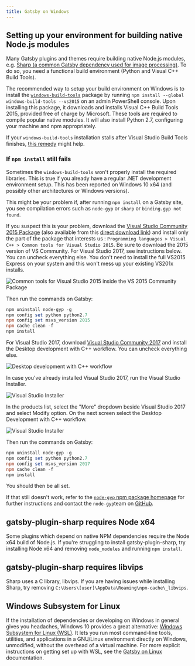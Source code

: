 ```yaml
---
title: Gatsby on Windows
---
```


## Setting up your environment for building native Node.js modules

Many Gatsby plugins and themes require building native Node.js modules, e.g. [Sharp (a common Gatsby dependency used for image processing)](/packages/gatsby-plugin-sharp/). To do so, you need a functional build environment (Python and Visual C++ Build Tools).

The recommended way to setup your build environment on Windows is to install the [`windows-build-tools`](https://github.com/felixrieseberg/windows-build-tools) package by running `npm install --global windows-build-tools --vs2015` on an admin PowerShell console. Upon installing this package, it downloads and installs Visual C++ Build Tools 2015, provided free of charge by Microsoft. These tools are required to compile popular native modules. It will also install Python 2.7, configuring your machine and npm appropriately.

If your `windows-build-tools` installation stalls after Visual Studio Build Tools finishes, [this remedy](https://github.com/felixrieseberg/windows-build-tools/issues/47#issuecomment-296881488) might help.

### If `npm install` still fails

Sometimes the `windows-build-tools` won't properly install the required libraries. This is true if you already have a regular .NET development environment setup. This has been reported on Windows 10 x64 (and possibly other architectures or Windows versions).

This might be your problem if, after running `npm install` on a Gatsby site, you see compilation errors such as `node-gyp` or `sharp` or `binding.gyp not found`.

If you suspect this is your problem, download the [Visual Studio Community 2015 Package](https://www.visualstudio.com/vs/older-downloads/) (also available from this [direct download link](https://go.microsoft.com/fwlink/?LinkId=532606&clcid=0x409)) and install only the part of the package that interests us : `Programming languages > Visual C++ > Common tools for Visual Studio 2015`. Be sure to download the 2015 version of VS Community. For Visual Studio 2017, see instructions below. You can uncheck everything else. You don't need to install the full VS2015 Express on your system and this won't mess up your existing VS201x installs.

![Common tools for Visual Studio 2015 inside the VS 2015 Community Package](https://i.stack.imgur.com/J1aet.png)

Then run the commands on Gatsby:

```powershell
npm uninstall node-gyp -g
npm config set python python2.7
npm config set msvs_version 2015
npm cache clean -f
npm install
```

For Visual Studio 2017, download [Visual Studio Community 2017](https://visualstudio.microsoft.com/vs/community/) and install the Desktop development with C++ workflow. You can uncheck everything else.

![Desktop development with C++ workflow](https://i.imgur.com/dPknorD.png)

In case you've already installed Visual Studio 2017, run the Visual Studio Installer.

![Visual Studio Installer](https://i.imgur.com/H5PVEbu.png)

In the products list, select the "More" dropdown beside Visual Studio 2017 and select Modify option. On the next screen select the Desktop Development with C++ workflow.

![Visual Studio Installer](https://i.imgur.com/7SFsS99.png)

Then run the commands on Gatsby:

```powershell
npm uninstall node-gyp -g
npm config set python python2.7
npm config set msvs_version 2017
npm cache clean -f
npm install
```

You should then be all set.

If that still doesn't work, refer to the [`node-gyp` npm package homepage](https://www.npmjs.com/package/node-gyp) for further instructions and contact the `node-gyp`team on [GitHub](https://github.com/nodejs/node-gyp/issues).

## gatsby-plugin-sharp requires Node x64

Some plugins which depend on native NPM dependencies require the Node x64 build of Node.js. If you're struggling to install gatsby-plugin-sharp, try installing Node x64 and removing `node_modules` and running `npm install`.

## gatsby-plugin-sharp requires libvips

Sharp uses a C library, libvips. If you are having issues while installing Sharp, try removing `C:\Users\[user]\AppData\Roaming\npm-cache\_libvips`.

## Windows Subsystem for Linux

If the installation of dependencies or developing on Windows in general gives you headaches, Windows 10 provides a great alternative: [Windows Subsystem for Linux (WSL)](https://docs.microsoft.com/en-us/windows/wsl/about). It lets you run most command-line tools, utilities, and applications in a GNU/Linux environment directly on Windows, unmodified, without the overhead of a virtual machine. For more explicit instructions on getting set up with WSL, see the [Gatsby on Linux](/docs/gatsby-on-linux/#windows-subsystem-linux-wsl) documentation.
